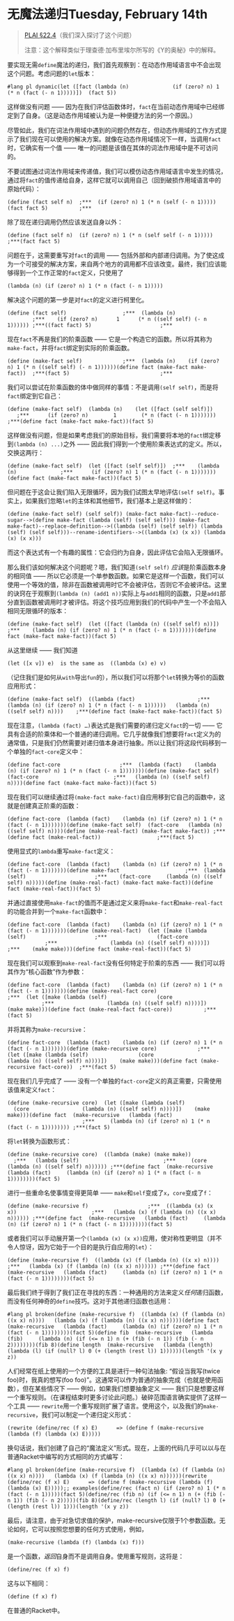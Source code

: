 # 无魔法递归Tuesday, February 14th

> [PLAI §22.4](plai.pdf#section.22.4 "消除递归")（我们深入探讨了这个问题）
> 
> 注意：这个解释类似于理查德·加布里埃尔所写的《Y的奥秘》中的解释。

要实现无需`define`魔法的递归，我们首先观察到：在动态作用域语言中不会出现这个问题。考虑问题的`let`版本：

```
#lang pl dynamic(let ([fact (lambda (n)              (if (zero? n) 1 (* n (fact (- n 1)))))])  (fact 5))
```

这样做没有问题 —— 因为在我们评估函数体时，`fact`在当前动态作用域中已经绑定到了自身。（这是动态作用域被认为是一种便捷方法的另一个原因。）

尽管如此，我们在词法作用域中遇到的问题仍然存在，但动态作用域的工作方式提示了我们现在可以使用的解决方案。就像在动态作用域情况下一样，当调用`fact`时，它确实有一个值 —— 唯一的问题是该值在其体的词法作用域中是不可访问的。

不要试图通过词法作用域来传递值，我们可以模仿动态作用域语言中发生的情况，通过将`fact`的值传递给自身，这样它就可以调用自己（回到破损作用域语言中的原始代码）：

```
(define (fact self n)  ;***  (if (zero? n) 1 (* n (self (- n 1)))))(fact fact 5)          ;***
```

除了现在递归调用仍然应该发送自身以外：

```
(define (fact self n)  (if (zero? n) 1 (* n (self self (- n 1))))) ;***(fact fact 5)
```

问题在于，这需要重写对`fact`的调用 —— 包括外部和内部递归调用。为了使这成为一个可接受的解决方案，来自两个地方的调用都不应该改变。最终，我们应该能够得到一个工作正常的`fact`定义，只使用了

```
(lambda (n) (if (zero? n) 1 (* n (fact (- n 1)))))
```

解决这个问题的第一步是对`fact`的定义进行柯里化。

```
(define (fact self)                  ;***  (lambda (n)                        ;***    (if (zero? n)      1      (* n ((self self) (- n 1)))))) ;***((fact fact) 5)                      ;***
```

现在`fact`不再是我们的阶乘函数 —— 它是一个构造它的函数。所以将其称为`make-fact`，并将`fact`绑定到实际的阶乘函数。

```
(define (make-fact self)             ;***  (lambda (n)    (if (zero? n) 1 (* n ((self self) (- n 1))))))(define fact (make-fact make-fact))  ;***(fact 5)                             ;***
```

我们可以尝试在阶乘函数的体中做同样的事情：不是调用`(self self)`，而是将`fact`绑定到它自己：

```
(define (make-fact self)  (lambda (n)    (let ([fact (self self)])       ;***      (if (zero? n)        1        (* n (fact (- n 1)))))))    ;***(define fact (make-fact make-fact))(fact 5)
```

这样做没有问题，但是如果考虑我们的原始目标，我们需要将本地的`fact`绑定移到`(lambda (n) ...)`之外 —— 因此我们得到一个使用阶乘表达式的定义。所以，交换这两行：

```
(define (make-fact self)  (let ([fact (self self)])  ;***    (lambda (n)              ;***      (if (zero? n) 1 (* n (fact (- n 1)))))))(define fact (make-fact make-fact))(fact 5)
```

但问题在于这会让我们陷入无限循环，因为我们试图太早地评估`(self self)`。事实上，如果我们忽略`let`的主体和其他细节，我们基本上是这样做的：

```
(define (make-fact self) (self self)) (make-fact make-fact)--reduce-sugar-->(define make-fact (lambda (self) (self self))) (make-fact make-fact)--replace-definition-->((lambda (self) (self self)) (lambda (self) (self self)))--rename-identifiers-->((lambda (x) (x x)) (lambda (x) (x x)))
```

而这个表达式有一个有趣的属性：它会归约为自身，因此评估它会陷入无限循环。

那么我们该如何解决这个问题呢？嗯，我们知道`(self self)` *应该*是阶乘函数本身的相同值 —— 所以它必须是一个单参数函数。如果它是这样一个函数，我们可以使用一个等效的值，除非在函数被调用时它不会被评估，否则它不会被评估。这里的诀窍在于观察到`(lambda (n) (add1 n))`实际上与`add1`相同的函数，只是`add1`部分直到函数被调用时才被评估。将这个技巧应用到我们的代码中产生一个不会陷入相同无限循环的版本：

```
(define (make-fact self)  (let ([fact (lambda (n) ((self self) n))]) ;***    (lambda (n) (if (zero? n) 1 (* n (fact (- n 1)))))))(define fact (make-fact make-fact))(fact 5)
```

从这里继续 —— 我们知道

```
(let ([x v]) e)  is the same as  ((lambda (x) e) v)
```

（记住我们是如何从`with`导出`fun`的），所以我们可以将那个`let`转换为等价的函数应用形式：

```
(define (make-fact self)  ((lambda (fact)                    ;***     (lambda (n) (if (zero? n) 1 (* n (fact (- n 1))))))   (lambda (n) ((self self) n))))    ;***(define fact (make-fact make-fact))(fact 5)
```

现在注意，`(lambda (fact) …)`表达式是我们需要的递归定义`fact`的一切 —— 它具有合适的阶乘体和一个普通的递归调用。它几乎就像我们想要将`fact`定义为的通常值，只是我们仍然需要对递归值本身进行抽象。所以让我们将这段代码移到一个单独的`fact-core`定义中：

```
(define fact-core                   ;***  (lambda (fact)    (lambda (n) (if (zero? n) 1 (* n (fact (- n 1)))))))(define (make-fact self)  (fact-core                        ;***   (lambda (n) ((self self) n))))(define fact (make-fact make-fact))(fact 5)
```

现在我们可以继续通过将`(make-fact make-fact)`自应用移到它自己的函数中，这就是创建真正阶乘的函数：

```
(define fact-core  (lambda (fact)    (lambda (n) (if (zero? n) 1 (* n (fact (- n 1)))))))(define (make-fact self)  (fact-core   (lambda (n) ((self self) n))))(define (make-real-fact) (make-fact make-fact)) ;***(define fact (make-real-fact))                  ;***(fact 5)
```

使用显式的`lambda`重写`make-fact`定义：

```
(define fact-core  (lambda (fact)    (lambda (n) (if (zero? n) 1 (* n (fact (- n 1)))))))(define make-fact                     ;***  (lambda (self)                      ;***    (fact-core     (lambda (n) ((self self) n)))))(define (make-real-fact) (make-fact make-fact))(define fact (make-real-fact))(fact 5)
```

并通过直接使用`make-fact`的值而不是通过定义来将`make-fact`和`make-real-fact`的功能合并到一个`make-fact`函数中：

```
(define fact-core  (lambda (fact)    (lambda (n) (if (zero? n) 1 (* n (fact (- n 1)))))))(define (make-real-fact)  (let ([make (lambda (self)                      ;***                (fact-core                        ;***                 (lambda (n) ((self self) n))))]) ;***    (make make)))(define fact (make-real-fact))(fact 5)
```

现在我们可以观察到`make-real-fact`没有任何特定于阶乘的东西 —— 我们可以将其作为“核心函数”作为参数：

```
(define fact-core  (lambda (fact)    (lambda (n) (if (zero? n) 1 (* n (fact (- n 1)))))))(define (make-real-fact core)                     ;***  (let ([make (lambda (self)                (core                             ;***                 (lambda (n) ((self self) n))))])    (make make)))(define fact (make-real-fact fact-core))          ;***(fact 5)
```

并将其称为`make-recursive`：

```
(define fact-core  (lambda (fact)    (lambda (n) (if (zero? n) 1 (* n (fact (- n 1)))))))(define (make-recursive core)             ;***  (let ([make (lambda (self)                (core                 (lambda (n) ((self self) n))))])    (make make)))(define fact (make-recursive fact-core))  ;***(fact 5)
```

现在我们几乎完成了 —— 没有一个单独的`fact-core`定义的真正需要，只需使用该值来定义`fact`：

```
(define (make-recursive core)  (let ([make (lambda (self)                (core                 (lambda (n) ((self self) n))))])    (make make)))(define fact  (make-recursive   (lambda (fact)                                          ;***     (lambda (n) (if (zero? n) 1 (* n (fact (- n 1)))))))) ;***(fact 5)
```

将`let`转换为函数形式：

```
(define (make-recursive core)  ((lambda (make) (make make))              ;***   (lambda (self)                           ;***     (core (lambda (n) ((self self) n)))))) ;***(define fact  (make-recursive   (lambda (fact)     (lambda (n) (if (zero? n) 1 (* n (fact (- n 1))))))))(fact 5)
```

进行一些重命名使事情变得更简单 —— `make`和`self`变成了`x`，`core`变成了`f`：

```
(define (make-recursive f)                   ;***  ((lambda (x) (x x))                        ;***   (lambda (x) (f (lambda (n) ((x x) n)))))) ;***(define fact  (make-recursive   (lambda (fact)     (lambda (n) (if (zero? n) 1 (* n (fact (- n 1))))))))(fact 5)
```

或者我们可以手动展开第一个`(lambda (x) (x x))`应用，使对称性更明显（并不令人惊讶，因为它始于一个目的是执行自应用的`let`）：

```
(define (make-recursive f)  ((lambda (x) (f (lambda (n) ((x x) n))))   ;***   (lambda (x) (f (lambda (n) ((x x) n)))))) ;***(define fact  (make-recursive   (lambda (fact)     (lambda (n) (if (zero? n) 1 (* n (fact (- n 1))))))))(fact 5)
```

最后我们终于得到了我们正在寻找的东西：一种通用的方法来定义*任何*递归函数，而没有任何神奇的`define`技巧。这对于其他递归函数也适用：

```
#lang pl broken(define (make-recursive f)  ((lambda (x) (f (lambda (n) ((x x) n))))   (lambda (x) (f (lambda (n) ((x x) n))))))(define fact  (make-recursive   (lambda (fact)     (lambda (n) (if (zero? n) 1 (* n (fact (- n 1))))))))(fact 5)(define fib  (make-recursive   (lambda (fib)     (lambda (n) (if (<= n 1) n (+ (fib (- n 1)) (fib (- n 2))))))))(fib 8)(define length  (make-recursive   (lambda (length)     (lambda (l) (if (null? l) 0 (+ (length (rest l)) 1))))))(length '(x y z))
```

人们经常在纸上使用的一个方便的工具是进行一种句法抽象: “假设当我写(twice foo)时，我真的想写(foo foo)”。这通常可以作为普通的抽象完成（也就是使用函数），但在某些情况下 —— 例如，如果我们想要抽象定义 —— 我们只是想要这样一个重写规则。（在课程结束时更多讨论此问题。）破碎范围语言确实提供了这样一个工具 —— `rewrite`用一个重写规则扩展了语言。使用这个，以及我们的`make-recursive`，我们可以制定一个递归定义形式：

```
(rewrite (define/rec (f x) E)      => (define f (make-recursive (lambda (f) (lambda (x) E)))))
```

换句话说，我们创建了自己的“魔法定义”形式。现在，上面的代码几乎可以以与在普通Racket中编写的方式相同的方式编写：

```
#lang pl broken(define (make-recursive f)  ((lambda (x) (f (lambda (n) ((x x) n))))   (lambda (x) (f (lambda (n) ((x x) n))))))(rewrite (define/rec (f x) E)      => (define f (make-recursive (lambda (f) (lambda (x) E)))));; examples(define/rec (fact n) (if (zero? n) 1 (* n (fact (- n 1)))))(fact 5)(define/rec (fib n) (if (<= n 1) n (+ (fib (- n 1)) (fib (- n 2)))))(fib 8)(define/rec (length l) (if (null? l) 0 (+ (length (rest l)) 1)))(length '(x y z))
```

最后，请注意，由于对急切求值的保护，make-recursive仅限于1个参数函数。无论如何，它可以按照您想要的任何方式使用，例如，

```
(make-recursive (lambda (f) (lambda (x) f)))
```

是一个函数，*返回*自身而不是调用自身。使用重写规则，这将是：

```
(define/rec (f x) f)
```

这与以下相同：

```
(define (f x) f)
```

在普通的Racket中。
